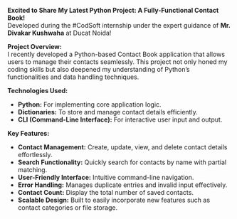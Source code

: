 **Excited to Share My Latest Python Project: A Fully-Functional Contact Book!**  
Developed during the #CodSoft internship under the expert guidance of **Mr. Divakar Kushwaha** at Ducat Noida!

**Project Overview:**  
I recently developed a Python-based Contact Book application that allows users to manage their contacts seamlessly. 
This project not only honed my coding skills but also deepened my understanding of Python’s functionalities and data handling techniques.  

**Technologies Used:**  
- **Python:** For implementing core application logic.  
- **Dictionaries:** To store and manage contact details efficiently.  
- **CLI (Command-Line Interface):** For interactive user input and output.  

**Key Features:**  
- **Contact Management:** Create, update, view, and delete contact details effortlessly.  
- **Search Functionality:** Quickly search for contacts by name with partial matching.  
- **User-Friendly Interface:** Intuitive command-line navigation.  
- **Error Handling:** Manages duplicate entries and invalid input effectively.  
- **Contact Count:** Display the total number of saved contacts.  
- **Scalable Design:** Built to easily incorporate new features such as contact categories or file storage.
